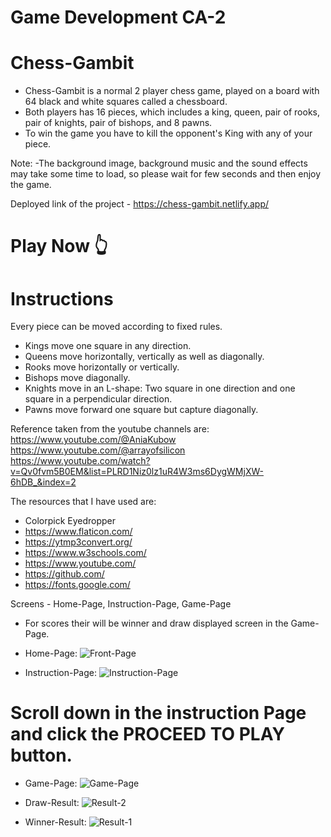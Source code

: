 # Game Development CA-2

# Chess-Gambit

- Chess-Gambit is a normal 2 player chess game, played on a board with 64 black and white squares called a chessboard.
- Both players has 16 pieces, which includes a king, queen, pair of rooks, pair of knights, pair of bishops, and 8 pawns.
- To win the game you have to kill the opponent's King with any of your piece.
  
Note:
-The background image, background music and the sound effects may take some time to load, so please wait for few seconds and then enjoy the game.

Deployed link of the project - https://chess-gambit.netlify.app/                    
# Play Now 👆

# Instructions
Every piece can be moved according to fixed rules.
- Kings move one square in any direction.
- Queens move horizontally, vertically as well as diagonally.
- Rooks move horizontally or vertically.
- Bishops move diagonally.
- Knights move in an L-shape: Two square in one direction and one square in a perpendicular 
  direction.
- Pawns move forward one square but capture diagonally.


Reference taken from the youtube channels are: https://www.youtube.com/@AniaKubow 
https://www.youtube.com/@arrayofsilicon
https://www.youtube.com/watch?v=Qv0fvm5B0EM&list=PLRD1Niz0lz1uR4W3ms6DygWMjXW-6hDB_&index=2

The resources that I have used are:
- Colorpick Eyedropper
- https://www.flaticon.com/
- https://ytmp3convert.org/
- https://www.w3schools.com/
- https://www.youtube.com/
- https://github.com/
- https://fonts.google.com/

Screens - Home-Page, Instruction-Page, Game-Page 
- For scores their will be winner and draw displayed screen in the Game-Page.

- Home-Page:
  ![Front-Page](https://github.com/Ayushtiwari101/Chess/assets/144461289/9c4c1e96-77d0-476a-8fb6-1bc7cd2b2a2a)

- Instruction-Page:
 ![Instruction-Page](https://github.com/Ayushtiwari101/Chess/assets/144461289/45568bea-111a-4adf-9b65-b3fd753b9186)
# Scroll down in the instruction Page and click the PROCEED TO PLAY button.

- Game-Page:
  ![Game-Page](https://github.com/Ayushtiwari101/Chess/assets/144461289/fcda2b1a-e42b-448b-aa1a-ab980a1de1c3)

- Draw-Result:
  ![Result-2](https://github.com/Ayushtiwari101/Chess/assets/144461289/239408cb-8ca7-4fff-8d05-1b4a9b7dce1b)

- Winner-Result:
  ![Result-1](https://github.com/Ayushtiwari101/Chess/assets/144461289/e483c0de-a53a-41d0-8488-e0393fe238d2)



  


















